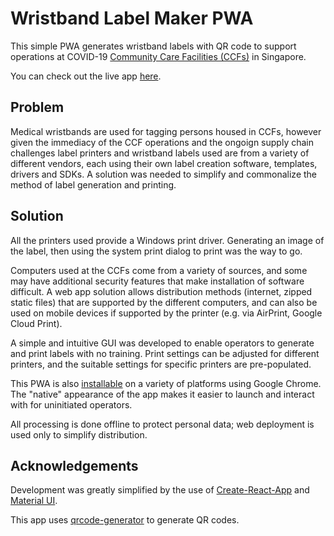 # Wristband Label Maker PWA

This simple PWA generates wristband labels with QR code to support operations at COVID-19 [Community Care Facilities (CCFs)](https://www.straitstimes.com/singapore/coronavirus-community-care-facilities-for-patients-with-mild-symptoms-will-have-bed) in Singapore.

You can check out the live app [here](https://jehontan.github.io/label-maker).

## Problem

Medical wristbands are used for tagging persons housed in CCFs, however given the immediacy of the CCF operations and the ongoign supply chain challenges label printers and wristband labels used are from a variety of different vendors, each using their own label creation software, templates, drivers and SDKs. A solution was needed to simplify and commonalize the method of label generation and printing.

## Solution

All the printers used provide a Windows print driver. Generating an image of the label, then using the system print dialog to print was the way to go. 

Computers used at the CCFs come from a variety of sources, and some may have additional security features that make installation of software difficult. A web app solution allows  distribution methods (internet, zipped static files) that are supported by the different computers, and can also be used on mobile devices if supported by the printer (e.g. via AirPrint, Google Cloud Print).

A simple and intuitive GUI was developed to enable operators to generate and print labels with no training. Print settings can be adjusted for different printers, and the suitable settings for specific printers are pre-populated.

This PWA is also [installable](https://support.google.com/chrome/answer/9658361) on a variety of platforms using Google Chrome. The "native" appearance of the app makes it easier to launch and interact with for uninitiated operators.

All processing is done offline to protect personal data; web deployment is used only to simplify distribution.

## Acknowledgements

Development was greatly simplified by the use of [Create-React-App](https://github.com/facebook/create-react-app) and [Material UI](https://material-ui.com/).

This app uses [qrcode-generator](https://www.npmjs.com/package/qrcode-generator) to generate QR codes.